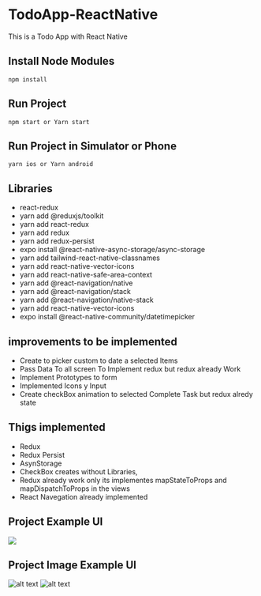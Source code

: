 # TodoApp-ReactNative
This is a Todo App with React Native

## Install Node Modules 

```
npm install

```

## Run Project 

```
npm start or Yarn start

```
## Run Project in Simulator or Phone

```
yarn ios or Yarn android

```

## Libraries 

* react-redux
* yarn add @reduxjs/toolkit
* yarn add react-redux 
* yarn add redux
* yarn add redux-persist
* expo install @react-native-async-storage/async-storage
* yarn add tailwind-react-native-classnames
* yarn add react-native-vector-icons  
* yarn add react-native-safe-area-context
* yarn add @react-navigation/native 
* yarn add @react-navigation/stack
* yarn add @react-navigation/native-stack
* yarn add react-native-vector-icons  
* expo install @react-native-community/datetimepicker

## improvements to be implemented

* Create to picker custom to date a selected Items
* Pass Data To  all screen To Implement redux but redux already Work
* Implement Prototypes to form 
* Implemented Icons y Input
* Create checkBox animation to selected Complete Task but redux alredy state 

## Thigs implemented

* Redux
* Redux Persist
* AsynStorage
* CheckBox creates without Libraries,
* Redux already work  only its implementes mapStateToProps and mapDispatchToProps in the views
* React Navegation already implemented

## Project Example UI

![](https://github.com/memof90/TodoApp-ReactNative/blob/master/imagesReadme/Simulator%20Screen%20Recording%20-%20iPhone%2012%20Pro%20-%202021-08-04%20at%2019.30.22.gif?raw=true)

## Project Image Example UI

![alt text](https://github.com/memof90/TodoApp-ReactNative/blob/master/imagesReadme/Simulator%20Screen%20Shot%20-%20iPhone%2012%20Pro%20-%202021-08-06%20at%2018.39.47.png?raw=true)
![alt text](https://github.com/memof90/TodoApp-ReactNative/blob/master/imagesReadme/Simulator%20Screen%20Shot%20-%20iPhone%2012%20Pro%20-%202021-08-06%20at%2018.39.57.png?raw=true)




